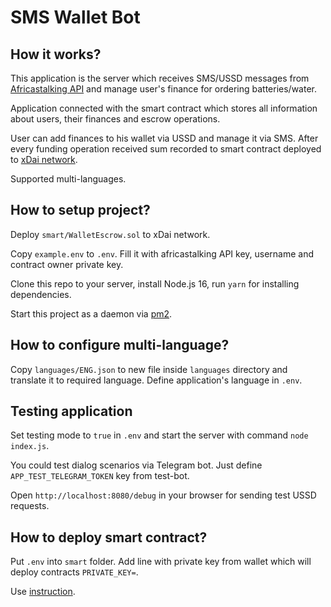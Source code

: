 # SMS Wallet Bot

## How it works?

This application is the server which receives SMS/USSD messages
from [Africastalking API](https://developers.africastalking.com/) and manage user's finance for ordering
batteries/water.

Application connected with the smart contract which stores all information about users, their finances and escrow
operations.

User can add finances to his wallet via USSD and manage it via SMS. After every funding operation received sum recorded
to smart contract deployed to [xDai network](https://www.xdaichain.com/).

Supported multi-languages.

## How to setup project?

Deploy `smart/WalletEscrow.sol` to xDai network.

Copy `example.env` to `.env`. Fill it with africastalking API key, username and contract owner private key.

Clone this repo to your server, install Node.js 16, run `yarn` for installing dependencies.

Start this project as a daemon via [pm2](https://pm2.keymetrics.io/).

## How to configure multi-language?

Copy `languages/ENG.json` to new file inside `languages` directory and translate it to required language. Define
application's language in `.env`.

## Testing application

Set testing mode to `true` in `.env` and start the server with command `node index.js`. 

You could test dialog scenarios via Telegram bot. Just define `APP_TEST_TELEGRAM_TOKEN` key from test-bot.

Open `http://localhost:8080/debug` in your browser for sending test USSD requests.

## How to deploy smart contract?

Put `.env` into `smart` folder. Add line with private key from wallet which will deploy contracts `PRIVATE_KEY=`.

Use [instruction](https://www.xdaichain.com/for-developers/developer-resources/smart-contract-deployment).
